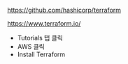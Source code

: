 https://github.com/hashicorp/terraform


https://www.terraform.io/
- Tutorials 탭 클릭
- AWS 클릭
- Install Terraform
<!--stackedit_data:
eyJoaXN0b3J5IjpbLTE1MDYwMjk3NzQsLTIwODg3NDY2MTJdfQ
==
-->